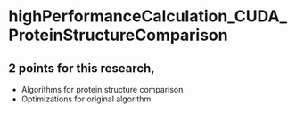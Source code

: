 # highPerformanceCalculation_CUDA_ProteinStructureComparison
## 2 points for this research, 
* Algorithms for protein structure comparison
* Optimizations for original algorithm
